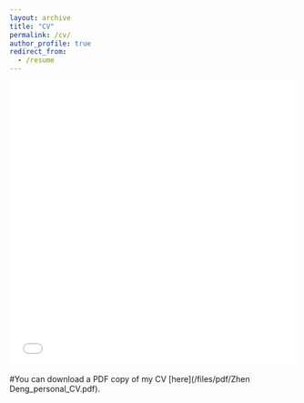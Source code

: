 ```yaml
---
layout: archive
title: "CV"
permalink: /cv/
author_profile: true
redirect_from:
  - /resume
---
```


<iframe src="/files/pdf/Zhen Deng_personal_CV.pdf" width="100%" height="500" frameborder="no" border="0" marginwidth="0" marginheight="0"></iframe>

#You can download a PDF copy of my CV [here](/files/pdf/Zhen Deng_personal_CV.pdf).
